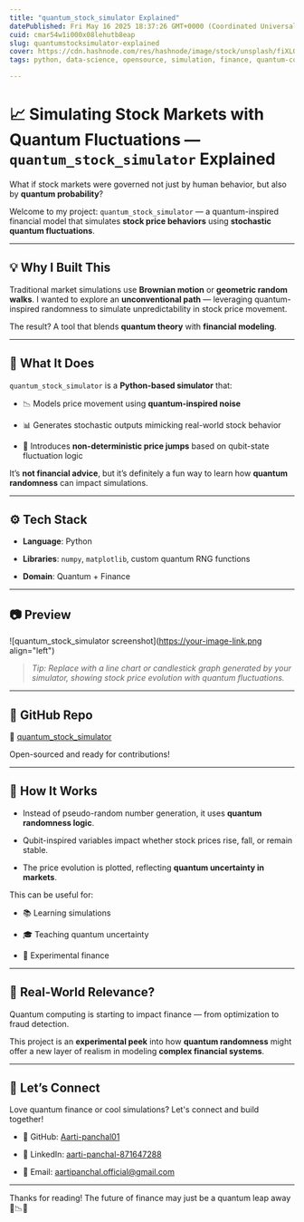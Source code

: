 ```yaml
---
title: "quantum_stock_simulator Explained"
datePublished: Fri May 16 2025 18:37:26 GMT+0000 (Coordinated Universal Time)
cuid: cmar54w1i000x08lehutb8eap
slug: quantumstocksimulator-explained
cover: https://cdn.hashnode.com/res/hashnode/image/stock/unsplash/fiXLQXAhCfk/upload/75aa2ce446263185a1be75e0ca7b9c8b.jpeg
tags: python, data-science, opensource, simulation, finance, quantum-computing

---
```


# 📈 Simulating Stock Markets with Quantum Fluctuations — `quantum_stock_simulator` Explained

What if stock markets were governed not just by human behavior, but also by **quantum probability**?

Welcome to my project: `quantum_stock_simulator` — a quantum-inspired financial model that simulates **stock price behaviors** using **stochastic quantum fluctuations**.

---

## 💡 Why I Built This

Traditional market simulations use **Brownian motion** or **geometric random walks**. I wanted to explore an **unconventional path** — leveraging quantum-inspired randomness to simulate unpredictability in stock price movement.

The result? A tool that blends **quantum theory** with **financial modeling**.

---

## 🧠 What It Does

`quantum_stock_simulator` is a **Python-based simulator** that:

* 📉 Models price movement using **quantum-inspired noise**
    
* 📊 Generates stochastic outputs mimicking real-world stock behavior
    
* 🔀 Introduces **non-deterministic price jumps** based on qubit-state fluctuation logic
    

It’s **not financial advice**, but it’s definitely a fun way to learn how **quantum randomness** can impact simulations.

---

## ⚙️ Tech Stack

* **Language**: Python
    
* **Libraries**: `numpy`, `matplotlib`, custom quantum RNG functions
    
* **Domain**: Quantum + Finance
    

---

## 📷 Preview

![quantum_stock_simulator screenshot](https://your-image-link.png align="left")

> *Tip: Replace with a line chart or candlestick graph generated by your simulator, showing stock price evolution with quantum fluctuations.*

---

## 🚀 GitHub Repo

🔗 [quantum\_stock\_simulator](https://github.com/Aarti-panchal01/quantum_stock_simulator)

Open-sourced and ready for contributions!

---

## 🧪 How It Works

* Instead of pseudo-random number generation, it uses **quantum randomness logic**.
    
* Qubit-inspired variables impact whether stock prices rise, fall, or remain stable.
    
* The price evolution is plotted, reflecting **quantum uncertainty in markets**.
    

This can be useful for:

* 📚 Learning simulations
    
* 🎓 Teaching quantum uncertainty
    
* 🧪 Experimental finance
    

---

## 🧲 Real-World Relevance?

Quantum computing is starting to impact finance — from optimization to fraud detection.

This project is an **experimental peek** into how **quantum randomness** might offer a new layer of realism in modeling **complex financial systems**.

---

## 🤝 Let’s Connect

Love quantum finance or cool simulations? Let's connect and build together!

* 🐙 GitHub: [Aarti-panchal01](https://github.com/Aarti-panchal01)
    
* 💼 LinkedIn: [aarti-panchal-871647288](https://www.linkedin.com/in/aarti-panchal-871647288/)
    
* 📧 Email: [aartipanchal.official@gmail.com](mailto:aartipanchal.official@gmail.com)
    

---

Thanks for reading! The future of finance may just be a quantum leap away 🚀📉🧠